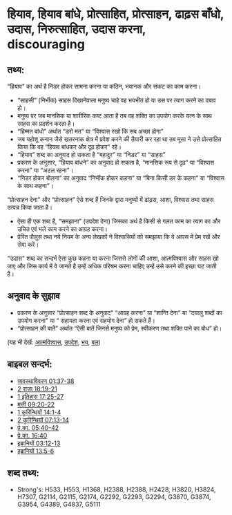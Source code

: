 # हियाव, हियाव बांधे, प्रोत्साहित, प्रोत्साहन, ढाढ़स बाँधो, उदास, निरुत्साहित, उदास करना, discouraging #

## तथ्य: ##

“हियाव” का अर्थ है निडर होकर सामना करना या कठिन, भयानक और संकट का काम करना। 

* “साहसी” (निर्भीक) साहस दिखानेवाला मनुष्य चाहे वह भयभीत हो या उस पर त्याग करने का दबाव हो।
* मनुष्य पर जब मानसिक या शारीरिक कष्ट आता है तब वह शक्ति का उपयोग करके यत्न के साथ साहस का प्रदर्शन करता है।
* “हिम्मत बांधो” अर्थात “डरो मत” या “विश्वास रखो कि सब अच्छा होगा”
* जब यहोशू कनान जैसे खतरनाक क्षेत्र में प्रवेश करने की तैयारी कर रहा था तब मूसा ने उसे प्रोत्साहित किया कि वह “हियाव बांधकर और दृढ़ होकर” रहे। 
* “हियाव” शब्द का अनुवाद हो सकता है “बहादुर” या “निडर” या “साहस”
* प्रकरण के अनुसार, “हियाव बांधने” का अनुवाद हो सकता है, “मानसिक रूप से दृढ़” या “विश्वास करना” या “अटल रहना”।
* “निडर होकर बोलना” का अनुवाद “निर्भीक होकर कहना” या “बिना किसी डर के कहना” या “विश्वास के साथ कहना”।

“प्रोत्साहन देना” और “प्रोत्साहन” ऐसे शब्द हैं जिनके द्वारा मनुष्यों में ढांढ़स, आशा, विश्वास तथा साहस उत्पन्न किया जाता है।

* ऐसा ही एक शब्द है, “समझाना” (उपदेश देना) जिसका अर्थ है किसी से गलत काम का त्याग का और उचित एवं भले काम करने का आग्रह करना।
* प्रेरित पौलुस तथा नये नियम के अन्य लेखकों ने विश्वासियों को समझाया कि वे आपस में प्रेम रखें और सेवा करें।

"उदास" शब्द का सन्दर्भ ऐसा कुछ कहना या करना जिससे लोगों की आशा, आत्मविश्वास और साहस खो जाए और जिस कार्य में वे जानते है उन्हें अधिक परिश्रम करना चाहिए उन्हें उसे करने की इच्छा घट जाती है।

## अनुवाद के सुझाव ##

* प्रकरण के अनुसार “प्रोत्साहन शब्द के अनुवाद” “आग्रह करना” या “शान्ति देना” या “दयालु शब्दों का उपयोग करना” या “ सहायता करना एवं सहयोग देना” हो सकते हैं।
* “प्रोत्साहन की बातें” अर्थात “ऐसी बातें जिनसे मनुष्य को प्रेम, स्वीकरण तथा शक्ति पाने का बोध” हो।

(यह भी देखें: [आत्मविश्वास](../other/confidence.md), [उपदेश](../kt/exhort.md), [भय](../kt/fear.md), [बल](../other/strength.md))

## बाइबल सन्दर्भ: ##

* [व्यवस्थाविवरण 01:37-38](rc://hi/tn/help/deu/01/37)
* [2 राजा 18:19-21](rc://hi/tn/help/2ki/18/19)
* [1 इतिहास 17:25-27](rc://hi/tn/help/1ch/17/25)
* [मत्ती 09:20-22](rc://hi/tn/help/mat/09/20)
* [1 कुरिन्थियों 14:1-4](rc://hi/tn/help/1co/14/01)
* [2 कुरिन्थियों 07:13-14](rc://hi/tn/help/2co/07/13)
* [प्रे.का. 05:40-42](rc://hi/tn/help/act/05/12)
* [प्रे.का. 16:40](rc://hi/tn/help/act/16/40)
* [इब्रानियों 03:12-13](rc://hi/tn/help/heb/03/12)
* [इब्रानियों 13:5-6](rc://hi/tn/help/heb/13/05)

## शब्द तथ्य: ##

* Strong's: H533, H553, H1368, H2388, H2388, H2428, H3820, H3824, H7307, G2114, G2115, G2174, G2292, G2293, G2294, G3870, G3874, G3954, G4389, G4837, G5111
